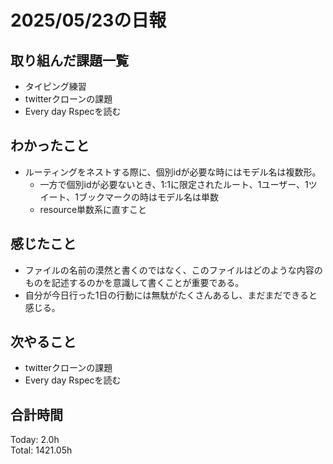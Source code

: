 # 2025/05/23の日報
## 取り組んだ課題一覧
* タイピング練習
* twitterクローンの課題
* Every day Rspecを読む
## わかったこと 
* ルーティングをネストする際に、個別idが必要な時にはモデル名は複数形。
  * 一方で個別idが必要ないとき、1:1に限定されたルート、1ユーザー、1ツイート、1ブックマークの時はモデル名は単数
  * resource単数系に直すこと
## 感じたこと
* ファイルの名前の漠然と書くのではなく、このファイルはどのような内容のものを記述するのかを意識して書くことが重要である。
* 自分が今日行った1日の行動には無駄がたくさんあるし、まだまだできると感じる。
## 次やること
* twitterクローンの課題
* Every day Rspecを読む
##  合計時間 
Today: 2.0h<br>
Total: 1421.05h
